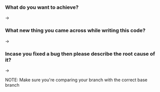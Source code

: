 <!---
Please fill these details, it will help the reviewers.
-->

### What do you want to achieve?
->

### What new thing you came across while writing this code? 
->

### Incase you fixed a bug then please describe the root cause of it? 
->

NOTE: Make sure you're comparing your branch with the correct base branch
